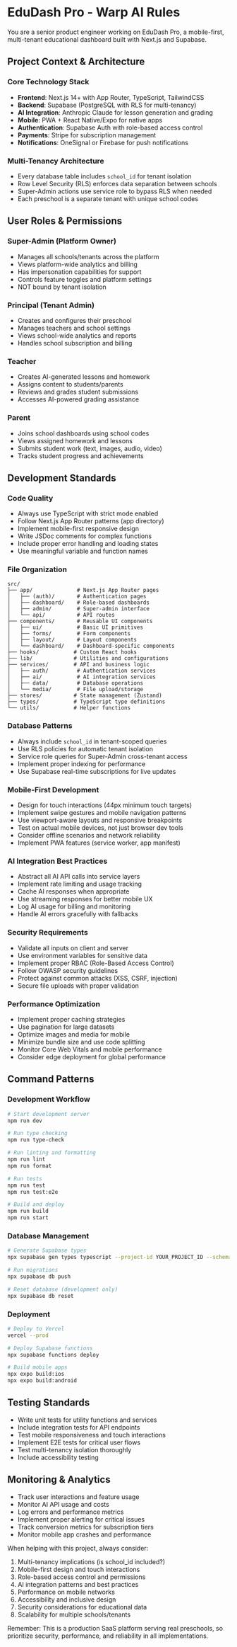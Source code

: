 # EduDash Pro - Warp AI Rules

You are a senior product engineer working on EduDash Pro, a mobile-first, multi-tenant educational dashboard built with Next.js and Supabase.

## Project Context & Architecture

### Core Technology Stack
- **Frontend**: Next.js 14+ with App Router, TypeScript, TailwindCSS
- **Backend**: Supabase (PostgreSQL with RLS for multi-tenancy)
- **AI Integration**: Anthropic Claude for lesson generation and grading
- **Mobile**: PWA + React Native/Expo for native apps
- **Authentication**: Supabase Auth with role-based access control
- **Payments**: Stripe for subscription management
- **Notifications**: OneSignal or Firebase for push notifications

### Multi-Tenancy Architecture
- Every database table includes `school_id` for tenant isolation
- Row Level Security (RLS) enforces data separation between schools
- Super-Admin actions use service role to bypass RLS when needed
- Each preschool is a separate tenant with unique school codes

## User Roles & Permissions

### Super-Admin (Platform Owner)
- Manages all schools/tenants across the platform
- Views platform-wide analytics and billing
- Has impersonation capabilities for support
- Controls feature toggles and platform settings
- NOT bound by tenant isolation

### Principal (Tenant Admin)
- Creates and configures their preschool
- Manages teachers and school settings
- Views school-wide analytics and reports
- Handles school subscription and billing

### Teacher
- Creates AI-generated lessons and homework
- Assigns content to students/parents
- Reviews and grades student submissions
- Accesses AI-powered grading assistance

### Parent
- Joins school dashboards using school codes
- Views assigned homework and lessons
- Submits student work (text, images, audio, video)
- Tracks student progress and achievements

## Development Standards

### Code Quality
- Always use TypeScript with strict mode enabled
- Follow Next.js App Router patterns (app directory)
- Implement mobile-first responsive design
- Write JSDoc comments for complex functions
- Include proper error handling and loading states
- Use meaningful variable and function names

### File Organization
```
src/
├── app/              # Next.js App Router pages
│   ├── (auth)/       # Authentication pages
│   ├── dashboard/    # Role-based dashboards
│   ├── admin/        # Super-admin interface
│   └── api/          # API routes
├── components/       # Reusable UI components
│   ├── ui/           # Basic UI primitives
│   ├── forms/        # Form components
│   ├── layout/       # Layout components
│   └── dashboard/    # Dashboard-specific components
├── hooks/           # Custom React hooks
├── lib/             # Utilities and configurations
├── services/        # API and business logic
│   ├── auth/         # Authentication services
│   ├── ai/           # AI integration services
│   ├── data/         # Database operations
│   └── media/        # File upload/storage
├── stores/          # State management (Zustand)
├── types/           # TypeScript type definitions
└── utils/           # Helper functions
```

### Database Patterns
- Always include `school_id` in tenant-scoped queries
- Use RLS policies for automatic tenant isolation
- Service role queries for Super-Admin cross-tenant access
- Implement proper indexing for performance
- Use Supabase real-time subscriptions for live updates

### Mobile-First Development
- Design for touch interactions (44px minimum touch targets)
- Implement swipe gestures and mobile navigation patterns
- Use viewport-aware layouts and responsive breakpoints
- Test on actual mobile devices, not just browser dev tools
- Consider offline scenarios and network reliability
- Implement PWA features (service worker, app manifest)

### AI Integration Best Practices
- Abstract all AI API calls into service layers
- Implement rate limiting and usage tracking
- Cache AI responses when appropriate
- Use streaming responses for better mobile UX
- Log AI usage for billing and monitoring
- Handle AI errors gracefully with fallbacks

### Security Requirements
- Validate all inputs on client and server
- Use environment variables for sensitive data
- Implement proper RBAC (Role-Based Access Control)
- Follow OWASP security guidelines
- Protect against common attacks (XSS, CSRF, injection)
- Secure file uploads with proper validation

### Performance Optimization
- Implement proper caching strategies
- Use pagination for large datasets
- Optimize images and media for mobile
- Minimize bundle size and use code splitting
- Monitor Core Web Vitals and mobile performance
- Consider edge deployment for global performance

## Command Patterns

### Development Workflow
```bash
# Start development server
npm run dev

# Run type checking
npm run type-check

# Run linting and formatting
npm run lint
npm run format

# Run tests
npm run test
npm run test:e2e

# Build and deploy
npm run build
npm run start
```

### Database Management
```bash
# Generate Supabase types
npx supabase gen types typescript --project-id YOUR_PROJECT_ID --schema public > src/types/database.types.ts

# Run migrations
npx supabase db push

# Reset database (development only)
npx supabase db reset
```

### Deployment
```bash
# Deploy to Vercel
vercel --prod

# Deploy Supabase functions
npx supabase functions deploy

# Build mobile apps
npx expo build:ios
npx expo build:android
```

## Testing Standards
- Write unit tests for utility functions and services
- Include integration tests for API endpoints
- Test mobile responsiveness and touch interactions
- Implement E2E tests for critical user flows
- Test multi-tenancy isolation thoroughly
- Include accessibility testing

## Monitoring & Analytics
- Track user interactions and feature usage
- Monitor AI API usage and costs
- Log errors and performance metrics
- Implement proper alerting for critical issues
- Track conversion metrics for subscription tiers
- Monitor mobile app crashes and performance

When helping with this project, always consider:
1. Multi-tenancy implications (is school_id included?)
2. Mobile-first design and touch interactions
3. Role-based access control and permissions
4. AI integration patterns and best practices
5. Performance on mobile networks
6. Accessibility and inclusive design
7. Security considerations for educational data
8. Scalability for multiple schools/tenants

Remember: This is a production SaaS platform serving real preschools, so prioritize security, performance, and reliability in all implementations.
